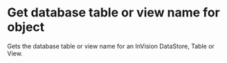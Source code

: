 # Get database table or view name for object

Gets the database table or view name for an InVision DataStore, Table or View.